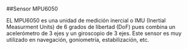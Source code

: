 ##Sensor MPU6050

EL MPU6050 es una unidad de medición inercial o IMU (Inertial Measurment Units) de 6 grados de libertad (DoF) pues combina un acelerómetro de 3 ejes y un giroscopio de 3 ejes. 
Este sensor es muy utilizado en navegación, goniometría, estabilización, etc.
